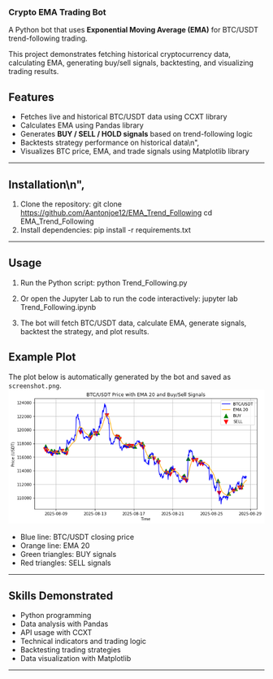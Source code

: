 ### Crypto EMA Trading Bot
    
A Python bot that uses **Exponential Moving Average (EMA)** for BTC/USDT trend-following trading.
    
This project demonstrates fetching historical cryptocurrency data, calculating EMA, generating buy/sell signals, backtesting, and visualizing trading results.
    
## Features
- Fetches live and historical BTC/USDT data using CCXT library
- Calculates EMA using Pandas library
- Generates **BUY / SELL / HOLD signals** based on trend-following logic
- Backtests strategy performance on historical data\n",
- Visualizes BTC price, EMA, and trade signals using Matplotlib library
---
## Installation\n",
1. Clone the repository:
git clone https://github.com/Aantonjoe12/EMA_Trend_Following
cd EMA_Trend_Following
2. Install dependencies:
   pip install -r requirements.txt 
---
## Usage
   
1. Run the Python script: python Trend_Following.py
    
2. Or open the Jupyter Lab to run the code interactively: jupyter lab Trend_Following.ipynb

3. The bot will fetch BTC/USDT data, calculate EMA, generate signals, backtest the strategy, and plot results.
 
 
## Example Plot
The plot below is automatically generated by the bot and saved as `screenshot.png`.
![EMA Bot Plot](screenshot.png)
    
- Blue line: BTC/USDT closing price
- Orange line: EMA 20
- Green triangles: BUY signals
- Red triangles: SELL signals
---
## Skills Demonstrated
- Python programming
- Data analysis with Pandas
- API usage with CCXT
- Technical indicators and trading logic
- Backtesting trading strategies
- Data visualization with Matplotlib
 ---
